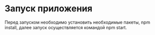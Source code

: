 # Запуск приложения

Перед запуском необходимо установить необходимые пакеты, npm install, далее запуск осуществляется командой npm start.


